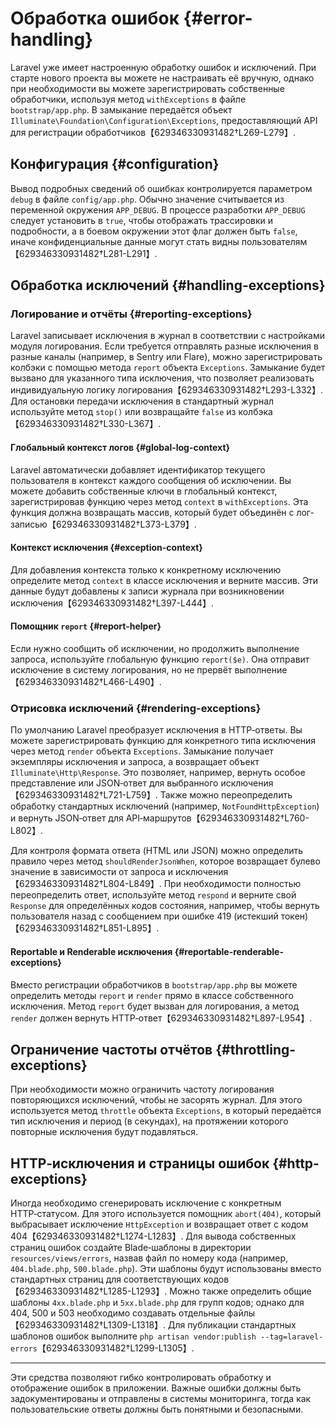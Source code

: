 # Обработка ошибок {#error-handling}

Laravel уже имеет настроенную обработку ошибок и исключений. При старте нового проекта вы можете не настраивать её вручную, однако при необходимости вы можете зарегистрировать собственные обработчики, используя метод `withExceptions` в файле `bootstrap/app.php`. В замыкание передаётся объект `Illuminate\Foundation\Configuration\Exceptions`, предоставляющий API для регистрации обработчиков【629346330931482†L269-L279】.

## Конфигурация {#configuration}

Вывод подробных сведений об ошибках контролируется параметром `debug` в файле `config/app.php`. Обычно значение считывается из переменной окружения `APP_DEBUG`. В процессе разработки `APP_DEBUG` следует установить в `true`, чтобы отображать трассировки и подробности, а в боевом окружении этот флаг должен быть `false`, иначе конфиденциальные данные могут стать видны пользователям【629346330931482†L281-L291】.

## Обработка исключений {#handling-exceptions}

### Логирование и отчёты {#reporting-exceptions}

Laravel записывает исключения в журнал в соответствии с настройками модуля логирования. Если требуется отправлять разные исключения в разные каналы (например, в Sentry или Flare), можно зарегистрировать колбэки с помощью метода `report` объекта `Exceptions`. Замыкание будет вызвано для указанного типа исключения, что позволяет реализовать индивидуальную логику логирования【629346330931482†L293-L332】. Для остановки передачи исключения в стандартный журнал используйте метод `stop()` или возвращайте `false` из колбэка【629346330931482†L330-L367】.

#### Глобальный контекст логов {#global-log-context}

Laravel автоматически добавляет идентификатор текущего пользователя в контекст каждого сообщения об исключении. Вы можете добавить собственные ключи в глобальный контекст, зарегистрировав функцию через метод `context` в `withExceptions`. Эта функция должна возвращать массив, который будет объединён с лог-записью【629346330931482†L373-L379】.

#### Контекст исключения {#exception-context}

Для добавления контекста только к конкретному исключению определите метод `context` в классе исключения и верните массив. Эти данные будут добавлены к записи журнала при возникновении исключения【629346330931482†L397-L444】.

#### Помощник `report` {#report-helper}

Если нужно сообщить об исключении, но продолжить выполнение запроса, используйте глобальную функцию `report($e)`. Она отправит исключение в систему логирования, но не прервёт выполнение【629346330931482†L466-L490】.

### Отрисовка исключений {#rendering-exceptions}

По умолчанию Laravel преобразует исключения в HTTP‑ответы. Вы можете зарегистрировать функцию для конкретного типа исключения через метод `render` объекта `Exceptions`. Замыкание получает экземпляры исключения и запроса, а возвращает объект `Illuminate\Http\Response`. Это позволяет, например, вернуть особое представление или JSON‑ответ для выбранного исключения【629346330931482†L721-L759】. Также можно переопределить обработку стандартных исключений (например, `NotFoundHttpException`) и вернуть JSON‑ответ для API‑маршрутов【629346330931482†L760-L802】.

Для контроля формата ответа (HTML или JSON) можно определить правило через метод `shouldRenderJsonWhen`, которое возвращает булево значение в зависимости от запроса и исключения【629346330931482†L804-L849】. При необходимости полностью переопределить ответ, используйте метод `respond` и верните свой `Response` для определённых кодов состояния, например, чтобы вернуть пользователя назад с сообщением при ошибке 419 (истекший токен)【629346330931482†L851-L895】.

#### Reportable и Renderable исключения {#reportable-renderable-exceptions}

Вместо регистрации обработчиков в `bootstrap/app.php` вы можете определить методы `report` и `render` прямо в классе собственного исключения. Метод `report` будет вызван для логирования, а метод `render` должен вернуть HTTP‑ответ【629346330931482†L897-L954】.

## Ограничение частоты отчётов {#throttling-exceptions}

При необходимости можно ограничить частоту логирования повторяющихся исключений, чтобы не засорять журнал. Для этого используется метод `throttle` объекта `Exceptions`, в который передаётся тип исключения и период (в секундах), на протяжении которого повторные исключения будут подавляться.

## HTTP‑исключения и страницы ошибок {#http-exceptions}

Иногда необходимо сгенерировать исключение с конкретным HTTP‑статусом. Для этого используется помощник `abort(404)`, который выбрасывает исключение `HttpException` и возвращает ответ с кодом 404【629346330931482†L1274-L1283】. Для вывода собственных страниц ошибок создайте Blade‑шаблоны в директории `resources/views/errors`, назвав файл по номеру кода (например, `404.blade.php`, `500.blade.php`). Эти шаблоны будут использованы вместо стандартных страниц для соответствующих кодов【629346330931482†L1285-L1293】. Можно также определить общие шаблоны `4xx.blade.php` и `5xx.blade.php` для групп кодов; однако для 404, 500 и 503 необходимо создавать отдельные файлы【629346330931482†L1309-L1318】. Для публикации стандартных шаблонов ошибок выполните `php artisan vendor:publish --tag=laravel-errors`【629346330931482†L1299-L1305】.

---

Эти средства позволяют гибко контролировать обработку и отображение ошибок в приложении. Важные ошибки должны быть задокументированы и отправлены в системы мониторинга, тогда как пользовательские ответы должны быть понятными и безопасными.